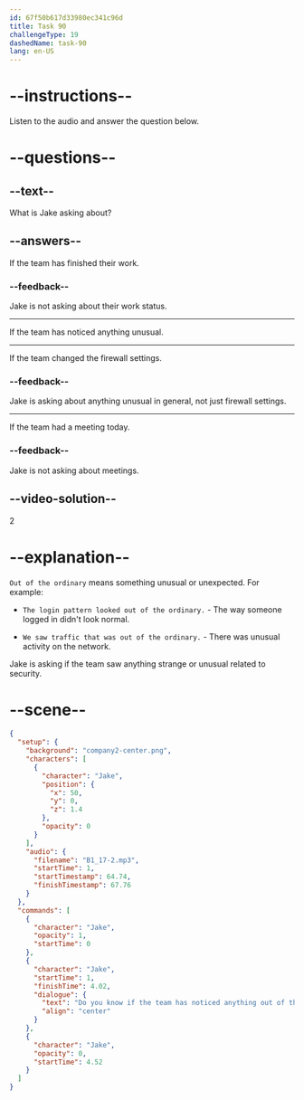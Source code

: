 ```yaml
---
id: 67f50b617d33980ec341c96d
title: Task 90
challengeType: 19
dashedName: task-90
lang: en-US
---
```


<!-- (audio) Jake: Do you know if the team has noticed anything out of the ordinary? -->

# --instructions--

Listen to the audio and answer the question below.

# --questions--

## --text--

What is Jake asking about?

## --answers--

If the team has finished their work.

### --feedback--

Jake is not asking about their work status.

---

If the team has noticed anything unusual.

---

If the team changed the firewall settings.

### --feedback--

Jake is asking about anything unusual in general, not just firewall settings.

---

If the team had a meeting today.

### --feedback--

Jake is not asking about meetings.

## --video-solution--

2

# --explanation--

`Out of the ordinary` means something unusual or unexpected. For example:

- `The login pattern looked out of the ordinary.` - The way someone logged in didn't look normal.

- `We saw traffic that was out of the ordinary.` - There was unusual activity on the network.

Jake is asking if the team saw anything strange or unusual related to security.

# --scene--

```json
{
  "setup": {
    "background": "company2-center.png",
    "characters": [
      {
        "character": "Jake",
        "position": {
          "x": 50,
          "y": 0,
          "z": 1.4
        },
        "opacity": 0
      }
    ],
    "audio": {
      "filename": "B1_17-2.mp3",
      "startTime": 1,
      "startTimestamp": 64.74,
      "finishTimestamp": 67.76
    }
  },
  "commands": [
    {
      "character": "Jake",
      "opacity": 1,
      "startTime": 0
    },
    {
      "character": "Jake",
      "startTime": 1,
      "finishTime": 4.02,
      "dialogue": {
        "text": "Do you know if the team has noticed anything out of the ordinary?",
        "align": "center"
      }
    },
    {
      "character": "Jake",
      "opacity": 0,
      "startTime": 4.52
    }
  ]
}
```
